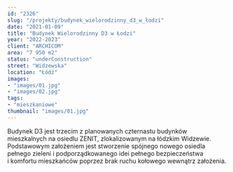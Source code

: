 ```yaml
---
id: "2326"
slug: "/projekty/budynek_wielorodzinny_d3_w_łodzi"
date: "2021-01-09"
title: "Budynek Wielorodzinny D3 w Łodzi"
year: "2022-2023"
client: "ARCHICOM"
area: "7 950 m2"
status: "underConstruction"
street: "Widzewska"
location: "Łódź"
images:
- "images/01.jpg"
- "images/02.jpg"
tags:
- "mieszkaniowe"
thumbnail: "images/01.jpg"
---
```

Budynek D3 jest trzecim z planowanych czternastu budynków mieszkalnych na osiedlu ZENIT, zlokalizowanym na łódzkim Widzewie. Podstawowym założeniem jest stworzenie spójnego nowego osiedla pełnego zieleni i podporządkowanego idei pełnego bezpieczeństwa i komfortu mieszkańców poprzez brak ruchu kołowego wewnątrz założenia.
